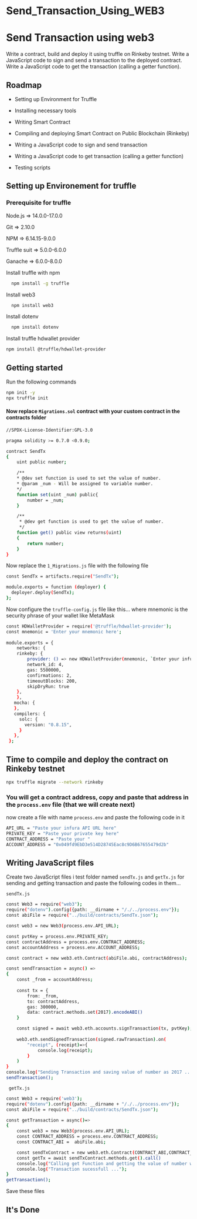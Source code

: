 # Send_Transaction_Using_WEB3
# Send Transaction using web3

Write a contract, build and deploy it using truffle on Rinkeby testnet. Write a JavaScript code to sign and send a transaction to the deployed contract. Write a JavaScript code to get the transaction (calling a getter function).


## Roadmap

- Setting up Environment for Truffle

- Installing necessary tools

- Writing Smart Contract
- Compiling and deploying Smart Contract on Public Blockchain (Rinkeby)
- Writing a JavaScript code to sign and send transaction
- Writing a JavaScript code to get transaction (calling a getter function)
- Testing scripts


## Setting up Environement for truffle
### Prerequisite for truffle

Node.js => 14.0.0-17.0.0

Git => 2.10.0

NPM => 6.14.15-9.0.0

Truffle suit => 5.0.0-6.0.0

Ganache => 6.0.0-8.0.0

Install  truffle with npm

```bash
  npm install -g truffle
```

Install web3

```bash
  npm install web3
```

Install dotenv

```bash
  npm install dotenv
```

Install truffle hdwallet provider

```bash
npm install @truffle/hdwallet-provider
```

## Getting started

Run the following commands

```bash
npm init -y
npx truffle init
```

#### Now replace ```Migrations.sol``` contract with your custom contract in the contracts folder

```bash
//SPDX-License-Identifier:GPL-3.0

pragma solidity >= 0.7.0 <0.9.0;

contract SendTx
{
    uint public number;

    /**
    * @dev set function is used to set the value of number.
    * @param _num - Will be assigned to variable number.
    */
    function set(uint _num) public{
        number = _num;
    }

    /**
     * @dev get function is used to get the value of number.
     */
    function get() public view returns(uint)
    {
        return number;
    }
}
```
Now replace the ```1_Migrations.js``` file with the following file

```bash
const SendTx = artifacts.require("SendTx");

module.exports = function (deployer) {
  deployer.deploy(SendTx);
};
```

Now configure the ```truffle-config.js``` file like this...
where mnemonic is the security phrase of your wallet like MetaMask

```bash
const HDWalletProvider = require('@truffle/hdwallet-provider');
const mnemonic = 'Enter your mnemonic here';
 
module.exports = {
    networks: {
    rinkeby: {
        provider: () => new HDWalletProvider(mnemonic, `Enter your infura API`),
        network_id: 4,
        gas: 5500000,
        confirmations: 2,
        timeoutBlocks: 200,
        skipDryRun: true
    },
    },
   mocha: {
   },
   compilers: {
     solc: {
       version: "0.8.15",
     }
   },
 };
```

## Time to compile and deploy the contract on Rinkeby testnet

```bash
npx truffle migrate --network rinkeby
```

### You will get a contract address, copy and paste that address in the ```process.env``` file (that we will create next)

now create a file with name ```process.env``` and paste the following code in it

```bash
API_URL = "Paste your infura API URL here"
PRIVATE_KEY = "Paste your private key here"
CONTRACT_ADDRESS = "Paste your "
ACCOUNT_ADDRESS = "0x049fd9EbD3e514D28745Eac8c9D6B67655479d2b"
```

## Writing JavaScript files

Create two JavaScript files i test folder named ```sendTx.js``` and ```getTx.js``` for sending and getting transaction and paste the following codes in them...

```sendTx.js```

```bash
const Web3 = require("web3");
require("dotenv").config({path: __dirname + "/./../process.env"});
const abiFile = require("../build/contracts/SendTx.json");

const web3 = new Web3(process.env.API_URL);

const pvtKey = process.env.PRIVATE_KEY;
const contractAddress = process.env.CONTRACT_ADDRESS;
const accountAddress = process.env.ACCOUNT_ADDRESS;

const contract = new web3.eth.Contract(abiFile.abi, contractAddress);

const sendTransaction = async() =>
{
    const _from = accountAddress;
    
    const tx = {
        from: _from,
        to: contractAddress,
        gas: 300000,
        data: contract.methods.set(2017).encodeABI()
    }

    const signed = await web3.eth.accounts.signTransaction(tx, pvtKey);
    
    web3.eth.sendSignedTransaction(signed.rawTransaction).on(
        "receipt", (receipt)=>{
            console.log(receipt);
        }
    )
}
console.log("Sending Transaction and saving value of number as 2017 ...");
sendTransaction();
```

``` getTx.js```

```bash
const Web3 = require('web3');
require("dotenv").config({path: __dirname + "/./../process.env"});
const abiFile = require("../build/contracts/SendTx.json");

const getTransaction = async()=>
{
    const web3 = new Web3(process.env.API_URL);
    const CONTRACT_ADDRESS = process.env.CONTRACT_ADDRESS;
    const CONTRACT_ABI =  abiFile.abi;

    const sendTxContract = new web3.eth.Contract(CONTRACT_ABI,CONTRACT_ADDRESS);
    const getTx = await sendTxContract.methods.get().call()
    console.log("Calling get Function and getting the value of number which is :", getTx);
    console.log("Transaction sucessfull ...");
}
getTransaction();
```

Save these files

## It's Done
